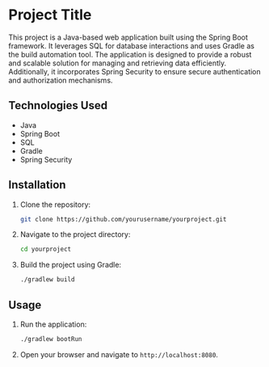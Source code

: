 # Project Title

This project is a Java-based web application built using the Spring Boot framework. It leverages SQL for database interactions and uses Gradle as the build automation tool. The application is designed to provide a robust and scalable solution for managing and retrieving data efficiently. Additionally, it incorporates Spring Security to ensure secure authentication and authorization mechanisms.

## Technologies Used

- Java
- Spring Boot
- SQL
- Gradle
- Spring Security

## Installation

1. Clone the repository:
    ```sh
    git clone https://github.com/yourusername/yourproject.git
    ```
2. Navigate to the project directory:
    ```sh
    cd yourproject
    ```
3. Build the project using Gradle:
    ```sh
    ./gradlew build
    ```

## Usage

1. Run the application:
    ```sh
    ./gradlew bootRun
    ```
2. Open your browser and navigate to `http://localhost:8080`.
